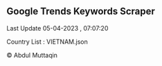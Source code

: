 

## Google Trends Keywords Scraper 
 
Last Update 05-04-2023 , 07:07:20

Country List :
VIETNAM.json



© Abdul Muttaqin 
